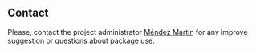 ## **Contact**
Please, contact the project administrator [Méndez Martín](mailto:martinmendez@mi.unc.edu.ar) for any improve suggestion or questions about package use.